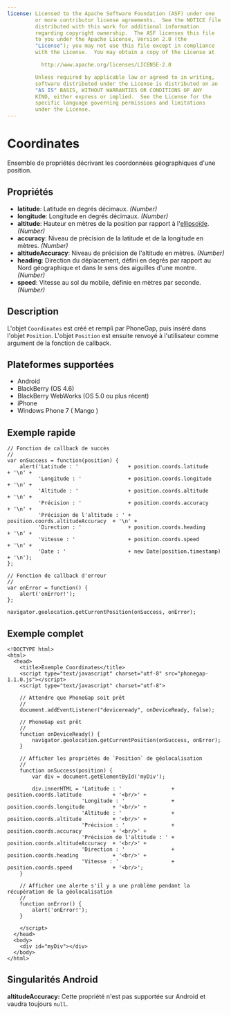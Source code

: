 ```yaml
---
license: Licensed to the Apache Software Foundation (ASF) under one
         or more contributor license agreements.  See the NOTICE file
         distributed with this work for additional information
         regarding copyright ownership.  The ASF licenses this file
         to you under the Apache License, Version 2.0 (the
         "License"); you may not use this file except in compliance
         with the License.  You may obtain a copy of the License at

           http://www.apache.org/licenses/LICENSE-2.0

         Unless required by applicable law or agreed to in writing,
         software distributed under the License is distributed on an
         "AS IS" BASIS, WITHOUT WARRANTIES OR CONDITIONS OF ANY
         KIND, either express or implied.  See the License for the
         specific language governing permissions and limitations
         under the License.
---
```


Coordinates
===========

Ensemble de propriétés décrivant les coordonnées géographiques d'une position.

Propriétés
----------

* __latitude__: Latitude en degrés décimaux. _(Number)_
* __longitude__: Longitude en degrés décimaux. _(Number)_
* __altitude__: Hauteur en mètres de la position par rapport à l'[ellipsoïde](http://earth-info.nga.mil/GandG/publications/tr8350.2/wgs84fin.pdf). _(Number)_
* __accuracy__: Niveau de précision de la latitude et de la longitude en mètres. _(Number)_
* __altitudeAccuracy__: Niveau de précision de l'altitude en mètres. _(Number)_
* __heading__: Direction du déplacement, défini en degrés par rapport au Nord géographique et dans le sens des aiguilles d'une montre. _(Number)_
* __speed__: Vitesse au sol du mobile, définie en mètres par seconde. _(Number)_

Description
-----------

L'objet `Coordinates` est créé et rempli par PhoneGap, puis inséré dans l'objet `Position`. L'objet `Position` est ensuite renvoyé à l'utilisateur comme argument de la fonction de callback.

Plateformes supportées
----------------------

- Android
- BlackBerry (OS 4.6)
- BlackBerry WebWorks (OS 5.0 ou plus récent)
- iPhone
- Windows Phone 7 ( Mango )

Exemple rapide
--------------

    // Fonction de callback de succès
    //
    var onSuccess = function(position) {
        alert('Latitude : '                + position.coords.latitude          + '\n' +
              'Longitude : '               + position.coords.longitude         + '\n' +
              'Altitude : '                + position.coords.altitude          + '\n' +
              'Précision : '               + position.coords.accuracy          + '\n' +
              'Précision de l'altitude : ' + position.coords.altitudeAccuracy  + '\n' +
              'Direction : '               + position.coords.heading           + '\n' +
              'Vitesse : '                 + position.coords.speed             + '\n' +
              'Date : '                    + new Date(position.timestamp)      + '\n');
    };

    // Fonction de callback d'erreur
    //
    var onError = function() {
        alert('onError!');
    };

    navigator.geolocation.getCurrentPosition(onSuccess, onError);

Exemple complet
---------------

    <!DOCTYPE html>
    <html>
      <head>
        <title>Exemple Coordinates</title>
        <script type="text/javascript" charset="utf-8" src="phonegap-1.1.0.js"></script>
        <script type="text/javascript" charset="utf-8">

        // Attendre que PhoneGap soit prêt
        //
        document.addEventListener("deviceready", onDeviceReady, false);

        // PhoneGap est prêt
        //
        function onDeviceReady() {
            navigator.geolocation.getCurrentPosition(onSuccess, onError);
        }
    
        // Afficher les propriétés de `Position` de géolocalisation
        //
        function onSuccess(position) {
            var div = document.getElementById('myDiv');
        
            div.innerHTML = 'Latitude : '                + position.coords.latitude          + '<br/>' +
                            'Longitude : '               + position.coords.longitude         + '<br/>' +
                            'Altitude : '                + position.coords.altitude          + '<br/>' +
                            'Précision : '               + position.coords.accuracy          + '<br/>' +
                            'Précision de l'altitude : ' + position.coords.altitudeAccuracy  + '<br/>' +
                            'Direction : '               + position.coords.heading           + '<br/>' +
                            'Vitesse : '                 + position.coords.speed             + '<br/>';
        }
    
        // Afficher une alerte s'il y a une problème pendant la récupération de la géolocalisation
        //
        function onError() {
            alert('onError!');
        }

        </script>
      </head>
      <body>
        <div id="myDiv"></div>
      </body>
    </html>
    
Singularités Android
--------------------

__altitudeAccuracy:__ Cette propriété n'est pas supportée sur Android et vaudra toujours `null`.

